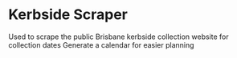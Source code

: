 # Kerbside Scraper
Used to scrape the public Brisbane kerbside collection website for collection dates
Generate a calendar for easier planning
